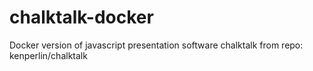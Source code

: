 # chalktalk-docker
Docker version of javascript presentation software chalktalk from repo: kenperlin/chalktalk
